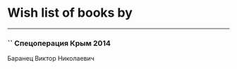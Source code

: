 # Wish list of books by [](https://plus.google.com/u/0/101945492626982767252/)
---

### `` Спецоперация Крым 2014
Баранец Виктор Николаевич

